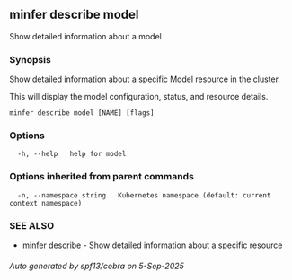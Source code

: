 ## minfer describe model

Show detailed information about a model

### Synopsis

Show detailed information about a specific Model resource in the cluster.

This will display the model configuration, status, and resource details.

```
minfer describe model [NAME] [flags]
```

### Options

```
  -h, --help   help for model
```

### Options inherited from parent commands

```
  -n, --namespace string   Kubernetes namespace (default: current context namespace)
```

### SEE ALSO

* [minfer describe](minfer_describe.md)	 - Show detailed information about a specific resource

###### Auto generated by spf13/cobra on 5-Sep-2025
